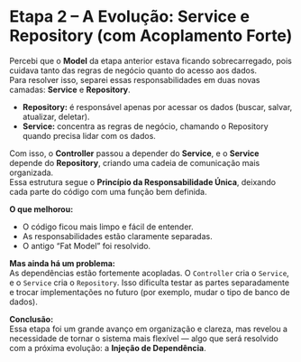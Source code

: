 # Etapa 2 – A Evolução: Service e Repository (com Acoplamento Forte)

Percebi que o **Model** da etapa anterior estava ficando sobrecarregado, pois cuidava tanto das regras de negócio quanto do acesso aos dados.  
Para resolver isso, separei essas responsabilidades em duas novas camadas: **Service** e **Repository**.

- **Repository:** é responsável apenas por acessar os dados (buscar, salvar, atualizar, deletar).  
- **Service:** concentra as regras de negócio, chamando o Repository quando precisa lidar com os dados.

Com isso, o **Controller** passou a depender do **Service**, e o **Service** depende do **Repository**, criando uma cadeia de comunicação mais organizada.  
Essa estrutura segue o **Princípio da Responsabilidade Única**, deixando cada parte do código com uma função bem definida.

**O que melhorou:**
- O código ficou mais limpo e fácil de entender.  
- As responsabilidades estão claramente separadas.  
- O antigo “Fat Model” foi resolvido.

**Mas ainda há um problema:**  
As dependências estão fortemente acopladas. O `Controller` cria o `Service`, e o `Service` cria o `Repository`. Isso dificulta testar as partes separadamente e trocar implementações no futuro (por exemplo, mudar o tipo de banco de dados).

**Conclusão:**  
Essa etapa foi um grande avanço em organização e clareza, mas revelou a necessidade de tornar o sistema mais flexível — algo que será resolvido com a próxima evolução: a **Injeção de Dependência**.
